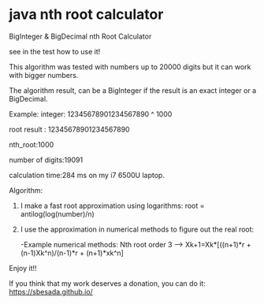 # java nth root calculator

BigInteger &amp; BigDecimal nth Root Calculator

see in the test how to use it!

This algorithm was tested with numbers up to 20000 digits but it can work with bigger numbers.

The algorithm result, can be a BigInteger if the result is an exact integer or a BigDecimal.

Example:
integer: 12345678901234567890 ^ 1000

root result : 12345678901234567890

nth_root:1000

number of digits:19091
 
calculation time:284 ms on my i7 6500U laptop.

Algorithm:

 1. I make a fast root approximation using logarithms: root = antilog(log(number)/n)
 
 2. I use the approximation in numerical methods to figure out the real root:
 
    -Example numerical methods: Nth root order 3 --> Xk+1=Xk*[((n+1)*r + (n-1)Xk^n)/(n-1)*r + (n+1)*xk^n]
    
Enjoy it!!

If you think that my work deserves a donation, you can do it: https://sbesada.github.io/


